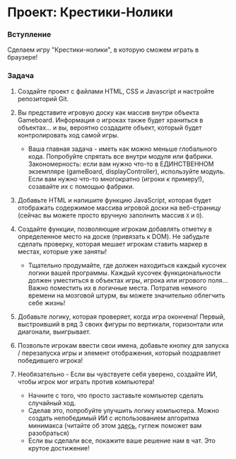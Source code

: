 # Проект: Крестики-Нолики

### Вступление

Сделаем игру "Крестики-нолики", в которую сможем играть в браузере!

### Задача

1. Создайте проект с файлами HTML, CSS и Javascript и настройте репозиторий Git.

2. Вы представите игровую доску как массив внутри объекта Gameboard. Информация о игроках также будет храниться в объектах... и вы, вероятно создадите объект, который будет контролировать ход самой игры.
   
    * Ваша главная задача - иметь как можно меньше глобального кода. Попробуйте спрятать все внутри модуля или фабрики. Закономерность: если вам нужно что-то в ЕДИНСТВЕННОМ экземпляре (gameBoard, displayController), используйте модуль. Если вам нужно что-то многократно (игроки к примеру!), созавайте их с помощью фабрики.

3. Добавьте HTML и напишите функцию JavaScript, которая будет отображать содержимое массива игровой доски на веб-страницу (сейчас вы можете просто вручную заполнить массив `X` и `O`).

4. Создайте функции, позволяющие игрокам добавлять отметку в определенное место на доске (привязать к DOM). Не забудьте сделать проверку, которая мешает игрокам ставить маркер в местах, которые уже заняты!
   
    * Тщательно продумайте, где должен находиться каждый кусочек логики вашей программы. Каждый кусочек функциональности должен уместиться в объектах игры, игрока или игрового поля... Важно поместить их в логичные места. Потратив немного времени на мозговой штурм, вы можете значительно облегчить себе жизнь!

5. Добавьте логику, которая проверяет, когда игра окончена! Первый, выстроивший в ряд 3 своих фигуры по вертикали, горизонтали или диагонали, выигрывает.

6. Позвольте игрокам ввести свои имена, добавьте кнопку для запуска / перезапуска игры и элемент отображения, который поздравляет победившего игрока!

7. Необязательно - Если вы чувствуете себя уверено, создайте ИИ, чтобы игрок мог играть против компьютера!
   
    * Начните с того, что просто заставьте компьютер сделать случайный ход.
   
    * Сделав это, попробуйте улучшить логику компьютера. Можно создать непобедимый ИИ с использованием алгоритма минимакса (читайте об этом [здесь](https://ru.wikipedia.org/wiki/%D0%9C%D0%B8%D0%BD%D0%B8%D0%BC%D0%B0%D0%BA%D1%81), гуглеж поможет вам разобраться)
   
    * Если вы сделали все, покажите ваше решение нам в чат. Это крутое достижение!
